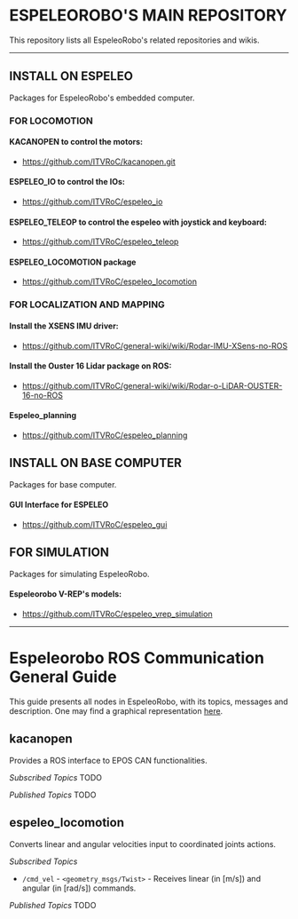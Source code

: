 # ESPELEOROBO'S MAIN REPOSITORY

This repository lists all EspeleoRobo's related repositories and wikis. 

---------------------------------------------------------
## INSTALL ON ESPELEO 

Packages for EspeleoRobo's embedded computer.

### FOR LOCOMOTION

#### KACANOPEN to control the motors:
 - https://github.com/ITVRoC/kacanopen.git
 
#### ESPELEO_IO to control the IOs:
 - https://github.com/ITVRoC/espeleo_io
 
#### ESPELEO_TELEOP to control the espeleo with joystick and keyboard:
 - https://github.com/ITVRoC/espeleo_teleop
 
#### ESPELEO_LOCOMOTION package 
 - https://github.com/ITVRoC/espeleo_locomotion
 
### FOR LOCALIZATION AND MAPPING

#### Install the XSENS IMU driver:
 - https://github.com/ITVRoC/general-wiki/wiki/Rodar-IMU-XSens-no-ROS
 
#### Install the Ouster 16 Lidar package on ROS:
 - https://github.com/ITVRoC/general-wiki/wiki/Rodar-o-LiDAR-OUSTER-16-no-ROS
 
#### Espeleo_planning
- https://github.com/ITVRoC/espeleo_planning
 

 ## INSTALL ON BASE COMPUTER
 
 Packages for base computer.
 
 #### GUI Interface for ESPELEO
 
 - https://github.com/ITVRoC/espeleo_gui
 

 ## FOR SIMULATION
 
 Packages for simulating EspeleoRobo.
 
 #### Espeleorobo V-REP's models:
 - https://github.com/ITVRoC/espeleo_vrep_simulation
 
 
 
 ------------------------------------------------------------------------
 # Espeleorobo ROS Communication General Guide
 
 This guide presents all nodes in EspeleoRobo, with its topics, messages and description.
 One may find a graphical representation [here](https://docs.google.com/presentation/d/1Lrz-dAwWeXqzpGeWaSDRkczdpwMNBig6JlObKeRsX5Q/edit#slide=id.p).
 
 ## kacanopen
 
 Provides a ROS interface to EPOS CAN functionalities.
 
  *Subscribed Topics*
   TODO
  
  *Published Topics*
   TODO
  
 ## espeleo_locomotion
 
 Converts linear and angular velocities input to coordinated joints actions.
 
 *Subscribed Topics*
  * `/cmd_vel` - `<geometry_msgs/Twist>` - Receives linear (in \[m/s\]) and angular (in \[rad/s\]) commands.
  
 *Published Topics*
  TODO
